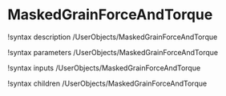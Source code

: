 <!-- MOOSE Documentation Stub: Remove this when content is added. -->

# MaskedGrainForceAndTorque

!syntax description /UserObjects/MaskedGrainForceAndTorque

!syntax parameters /UserObjects/MaskedGrainForceAndTorque

!syntax inputs /UserObjects/MaskedGrainForceAndTorque

!syntax children /UserObjects/MaskedGrainForceAndTorque
